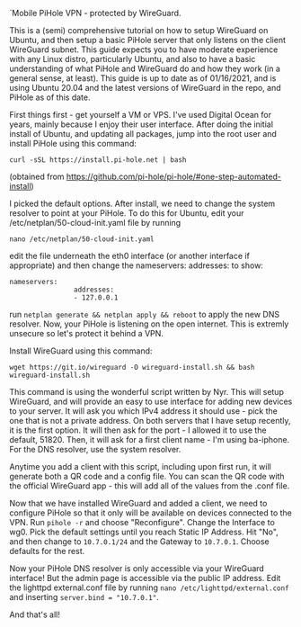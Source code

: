 `Mobile PiHole VPN - protected by WireGuard.

This is a (semi) comprehensive tutorial on how to setup WireGuard on Ubuntu, and then setup a basic PiHole server that only listens on the client WireGuard subnet. This guide expects you to have moderate experience with any Linux distro, particularly Ubuntu, and also to have a basic understanding of what PiHole and WireGuard do and how they work (in a general sense, at least). This guide is up to date as of 01/16/2021, and is using Ubuntu 20.04 and the latest versions of WireGuard in the repo, and PiHole as of this date.

First things first - get yourself a VM or VPS. I've used Digital Ocean for years, mainly because I enjoy their user interface. After doing the initial install of Ubuntu, and updating all packages, jump into the root user and install PiHole using this command:

```
curl -sSL https://install.pi-hole.net | bash
```
(obtained from https://github.com/pi-hole/pi-hole/#one-step-automated-install)

I picked the default options. After install, we need to change the system resolver to point at your PiHole. To do this for Ubuntu, edit your /etc/netplan/50-cloud-init.yaml file by running
```
nano /etc/netplan/50-cloud-init.yaml
```
edit the file underneath the eth0 interface (or another interface if appropriate) and then change the nameservers: addresses: to show:

```
nameservers:
                addresses:
                - 127.0.0.1 
```

run ```netplan generate && netplan apply && reboot``` to apply the new DNS resolver.
Now, your PiHole is listening on the open internet. This is extremly unsecure so let's protect it behind a VPN.

Install WireGuard using this command:
```
wget https://git.io/wireguard -O wireguard-install.sh && bash wireguard-install.sh
```
This command is using the wonderful script written by Nyr. This will setup WireGuard, and will provide an easy to use interface for adding new devices to your server. It will ask you which IPv4 address it should use - pick the one that is not a private address. On both servers that I have setup recently, it is the first option. It will then ask for the port - I allowed it to use the default, 51820. Then, it will ask for a first client name - I'm using ba-iphone. For the DNS resolver, use the system resolver.

<insert pic>

Anytime you add a client with this script, including upon first run, it will generate both a QR code and a config file. You can scan the QR code with the official WireGuard app - this will add all of the values from the .conf file.

Now that we have installed WireGuard and added a client, we need to configure PiHole so that it only will be available on devices connected to the VPN. Run ```pihole -r``` and choose "Reconfigure". Change the Interface to wg0. Pick the default settings until you reach Static IP Address. Hit "No", and then change to ```10.7.0.1/24``` and the Gateway to ```10.7.0.1```. Choose defaults for the rest.

Now your PiHole DNS resolver is only accessible via your WireGuard interface! But the admin page is accessible via the public IP address. Edit the lighttpd external.conf file by running ```nano /etc/lighttpd/external.conf``` and inserting ```server.bind = "10.7.0.1"```.

And that's all!